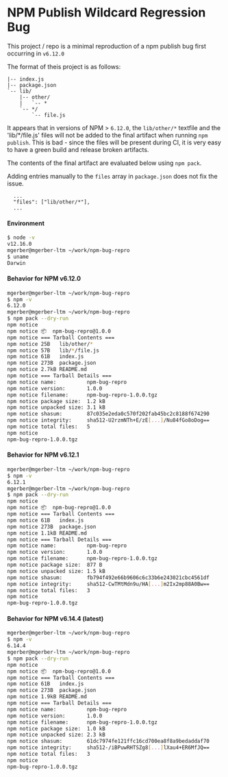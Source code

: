 # NPM Publish Wildcard Regression Bug

This project / repo is a minimal reproduction of a npm publish bug first
occurring in `v6.12.0`

The format of theis project is as follows:
```
|-- index.js
|-- package.json
`-- lib/
    |-- other/
    |   `-- *
    `-- */
        `-- file.js
```

It appears that in versions of NPM > `6.12.0`, the `lib/other/*` textfile
 and the 'lib/*/file.js' files will not be added to the final artifact
 when running `npm publish`. This is bad - since the files will be present
 during CI, it is very easy to have a green build and release broken artifacts.

The contents of the final artifact are evaluated below using `npm pack`.

Adding entries manually to the `files` array in `package.json` does not
fix the issue.
```
  ...
  "files": ["lib/other/*"],
  ...
```

#### Environment
```bash
$ node -v
v12.16.0
mgerber@mgerber-ltm ~/work/npm-bug-repro
$ uname
Darwin
```

#### Behavior for NPM v6.12.0

```bash
mgerber@mgerber-ltm ~/work/npm-bug-repro
$ npm -v
6.12.0
mgerber@mgerber-ltm ~/work/npm-bug-repro
$ npm pack --dry-run
npm notice
npm notice 📦  npm-bug-repro@1.0.0
npm notice === Tarball Contents ===
npm notice 25B   lib/other/*
npm notice 57B   lib/*/file.js
npm notice 61B   index.js
npm notice 273B  package.json
npm notice 2.7kB README.md
npm notice === Tarball Details ===
npm notice name:          npm-bug-repro
npm notice version:       1.0.0
npm notice filename:      npm-bug-repro-1.0.0.tgz
npm notice package size:  1.2 kB
npm notice unpacked size: 3.1 kB
npm notice shasum:        87c035e2eda0c570f202fab45bc2c8188f674290
npm notice integrity:     sha512-U2rzmNTh+E/zE[...]/Nu84fGo8oDog==
npm notice total files:   5
npm notice
npm-bug-repro-1.0.0.tgz
```

#### Behavior for NPM v6.12.1
```bash
mgerber@mgerber-ltm ~/work/npm-bug-repro
$ npm -v
6.12.1
mgerber@mgerber-ltm ~/work/npm-bug-repro
$ npm pack --dry-run
npm notice
npm notice 📦  npm-bug-repro@1.0.0
npm notice === Tarball Contents ===
npm notice 61B   index.js
npm notice 273B  package.json
npm notice 1.1kB README.md
npm notice === Tarball Details ===
npm notice name:          npm-bug-repro
npm notice version:       1.0.0
npm notice filename:      npm-bug-repro-1.0.0.tgz
npm notice package size:  877 B
npm notice unpacked size: 1.5 kB
npm notice shasum:        fb794f492e66b9606c6c33b6e243021cbc4561df
npm notice integrity:     sha512-CwTMtMdn9u/HA[...]m2Ix2mp88A0Bw==
npm notice total files:   3
npm notice
npm-bug-repro-1.0.0.tgz
```

#### Behavior for NPM v6.14.4 (latest)
```bash
mgerber@mgerber-ltm ~/work/npm-bug-repro
$ npm -v
6.14.4
mgerber@mgerber-ltm ~/work/npm-bug-repro
$ npm pack --dry-run
npm notice
npm notice 📦  npm-bug-repro@1.0.0
npm notice === Tarball Contents ===
npm notice 61B   index.js
npm notice 273B  package.json
npm notice 1.9kB README.md
npm notice === Tarball Details ===
npm notice name:          npm-bug-repro
npm notice version:       1.0.0
npm notice filename:      npm-bug-repro-1.0.0.tgz
npm notice package size:  1.0 kB
npm notice unpacked size: 2.3 kB
npm notice shasum:        61dc7974fe121ffc16cd700ea8f8a9bedaddaf70
npm notice integrity:     sha512-/iBPuwRHTSZg8[...]lXau4+ER6MfJQ==
npm notice total files:   3
npm notice
npm-bug-repro-1.0.0.tgz
```
